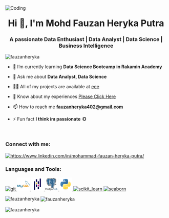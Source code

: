 <img align="left" alt="Coding" width="500" src=https://github.com/fauzanheryka/Data_Connector/assets/141212116/d2b45cad-f467-4e75-b3a8-f401f79e31b0>
<h1 align="center">Hi 👋, I'm Mohd Fauzan Heryka Putra</h1>
<h3 align="center">A passionate Data Enthusiast | Data Analyst | Data Science | Business Intelligence</h3>

<p align="left"> <img src="https://komarev.com/ghpvc/?username=fauzanheryka&label=Profile%20views&color=0e75b6&style=flat" alt="fauzanheryka" /> </p>


- 🌱 I’m currently learning **Data Science Bootcamp in Rakamin Academy**

- 💬 Ask me about **Data Analyst, Data Science**
- 👨‍💻 All of my projects are available at [eee](eee)
- 📄 Know about my experiences [Please Click Here](https://drive.google.com/file/d/1dcGEsaYMl7YV-4y57TlDj5VSVRuGNFQi/view?usp=sharing)
- 📫 How to reach me **fauzanheryka402@gmail.com**
- ⚡ Fun fact **I think im passionate :D**
<br>

<h3 align="left">Connect with me:</h3>
<p align="left">
<a href="https://linkedin.com/in/https://www.linkedin.com/in/mohammad-fauzan-heryka-putra/" target="blank"><img align="center" src="https://raw.githubusercontent.com/rahuldkjain/github-profile-readme-generator/master/src/images/icons/Social/linked-in-alt.svg" alt="https://www.linkedin.com/in/mohammad-fauzan-heryka-putra/" height="30" width="40" /></a>
</p>

<h3 align="left">Languages and Tools:</h3>
<p align="left"> <a href="https://git-scm.com/" target="_blank" rel="noreferrer"> <img src="https://www.vectorlogo.zone/logos/git-scm/git-scm-icon.svg" alt="git" width="40" height="40"/> </a> <a href="https://www.mysql.com/" target="_blank" rel="noreferrer"> <img src="https://raw.githubusercontent.com/devicons/devicon/master/icons/mysql/mysql-original-wordmark.svg" alt="mysql" width="40" height="40"/> </a> <a href="https://pandas.pydata.org/" target="_blank" rel="noreferrer"> <img src="https://raw.githubusercontent.com/devicons/devicon/2ae2a900d2f041da66e950e4d48052658d850630/icons/pandas/pandas-original.svg" alt="pandas" width="40" height="40"/> </a> <a href="https://www.postgresql.org" target="_blank" rel="noreferrer"> <img src="https://raw.githubusercontent.com/devicons/devicon/master/icons/postgresql/postgresql-original-wordmark.svg" alt="postgresql" width="40" height="40"/> </a> <a href="https://www.python.org" target="_blank" rel="noreferrer"> <img src="https://raw.githubusercontent.com/devicons/devicon/master/icons/python/python-original.svg" alt="python" width="40" height="40"/> </a> <a href="https://scikit-learn.org/" target="_blank" rel="noreferrer"> <img src="https://upload.wikimedia.org/wikipedia/commons/0/05/Scikit_learn_logo_small.svg" alt="scikit_learn" width="40" height="40"/> </a> <a href="https://seaborn.pydata.org/" target="_blank" rel="noreferrer"> <img src="https://seaborn.pydata.org/_images/logo-mark-lightbg.svg" alt="seaborn" width="40" height="40"/> </a> </p>

<p><img align="left" src="https://github-readme-stats.vercel.app/api/top-langs?username=fauzanheryka&show_icons=true&locale=en&layout=compact" alt="fauzanheryka" /></p>

<p>&nbsp;<img align="center" src="https://github-readme-stats.vercel.app/api?username=fauzanheryka&show_icons=true&locale=en" alt="fauzanheryka" /></p>

<p><img align="center" src="https://github-readme-streak-stats.herokuapp.com/?user=fauzanheryka&" alt="fauzanheryka" /></p>
